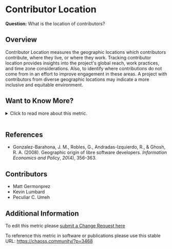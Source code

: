 # Contributor Location

**Question:** What is the location of contributors?

## Overview

Contributor Location  measures the geographic locations which contributors contribute, where they live, or where they work. Tracking contributor location provides insights into the project's global reach, work practices, and time zone considerations.  Also, to identify where contributions do not come from in an effort to improve engagement in these areas. A project with contributors from diverse geographic locations may indicate a more inclusive and equitable environment.

## Want to Know More?

<span markdown="1"><details>

<summary>Click to read more about this metric.</summary>

### Data Collection Strategies

Different approaches can be used to collect information about location:

*   Collect the location information from a contributor’s profile in the system of engagement.
*   Use IP address geolocation of the most frequent locations that contributions are made.
*   Infer geographical location from the timestamp in contributions.
*   Survey contributors.

The key challenge for collecting data is determining the location of the contributor. Best practice would be to leverage any profile information available from the system of engagement, and if that is not available then use IP geolocation to determine the most frequent location of contribution from that individual. Note that contributors may enter in their profile information false or nonsensical location information (e.g., “Earth” or “Internet”). Note that IP geolocation can provide large numbers of false positives due to use of VPNs or other IP masking tools.

An additional consideration would be the use of external data collection tools such as community surveys or event registration data that could cross reference systems of engagement profiles. Contributor location data could be collected inline with event [attendee demographics](https://chaoss.community/metric-attendee-demographics/) and [speaker demographics](https://chaoss.community/metric-speaker-demographics/).

### Filters

Filter contributions by:

*   **Location.** Attempt to group locations in regions to have multiple levels of reporting. Location is a purposely ambiguous term in this context, and could refer to region, country, state, locale, or time zone.
*   **Period of time.** Start and finish date of the period. Default: forever. Period during which contributions are counted.
*   **Type of contributor**, for example:
    *   Repository authors
    *   Issue authors
    *   Code review participants
    *   Mailing list authors
    *   Event participants
    *   IRC authors
    *   Blog authors
    *   By release cycle
    *   Programming languages of the project
    *   Role or function in project

### Visualizations

[Dot Density Map](https://chaoss.biterg.io/goto/a62f3584a41c1c4c1af5d04b9809a860)

![Contributor Location Dot Density Map](https://github.com/chaoss/wg-metrics-development/blob/main/focus-areas/people/images/contributor-location_dot-density-map.png)

[Visual heat map:](https://blog.bitergia.com/2018/11/20/ubers-community-software-development-analytics-for-open-source-offices)

![Contributor Location Heatmap](https://github.com/chaoss/wg-metrics-development/blob/main/focus-areas/people/images/contributor-location_heatmap.png)

</details></span><br>

## References

*   Gonzalez-Barahona, J. M., Robles, G., Andradas-Izquierdo, R., & Ghosh, R. A. (2008). Geographic origin of libre software developers. *Information Economics and Policy*, *20*(4), 356-363.

## Contributors

*   Matt Germonprez
*   Kevin Lumbard
*   Peculiar C. Umeh

## Additional Information

To edit this metric please [submit a Change Request here](https://github.com/chaoss/wg-metrics-development/blob/main/focus-areas/people/contributor-location.md)

To reference this metric in software or publications please use this stable URL: <https://chaoss.community/?p=3468>

<!-- # For groupings in the knowledge base
Context tags: Contributor
Keyword tags: location, geography, IP address
-->
